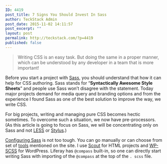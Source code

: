 ```yaml
---
ID: 4419
post_title: 7 Signs You Should Invest In Sass
author: TeckStack Admin
post_date: 2015-11-02 14:11:57
post_excerpt: ""
layout: post
permalink: http://teckstack.com/?p=4419
published: false
---
```

<blockquote>Writing CSS is an easy task. But doing the same in a proper manner, which can be understood by any developer in a team that is more important!</blockquote>
Before you start a project with <a href="http://sass-lang.com/" target="_blank">Sass</a>, you should understand that how it can help for CSS authoring. Sass stands for “<strong>Syntactically Awesome Style Sheets</strong>” and people use Sass won’t disagree with the statement. Today major projects demand for media query and branding options and from the experience I found Sass as one of the best solution to improve the way, we write CSS.

For big projects, writing and managing pure CSS becomes hectic sometimes. To overcome such a situation, we now have pre-processors. (As this article is going to focus on Sass, we will be concentrating only on Sass and not <a href="http://lesscss.org/" target="_blank">LESS</a> or <a href="https://learnboost.github.io/stylus/" target="_blank">Stylus</a>.)

<a href="http://teckstack.com/how-to-configure-sass-for-html-projects" target="_blank">Configuring Sass</a> is not too tough. You can go manually or can choose from set of <a href="http://sass-lang.com/install" target="_blank">tools</a> mentioned on the site. I use <a href="http://mhs.github.io/scout-app/" target="_blank">Scout</a> for HTML projects and <a href="https://wordpress.org/plugins/wp-scss/" target="_blank">WP-SCSS</a> for WordPress. Liferay has `@compass` built-in, so one can directly start writing Sass with importing of the `@compass` at the top of the `. scss` file.